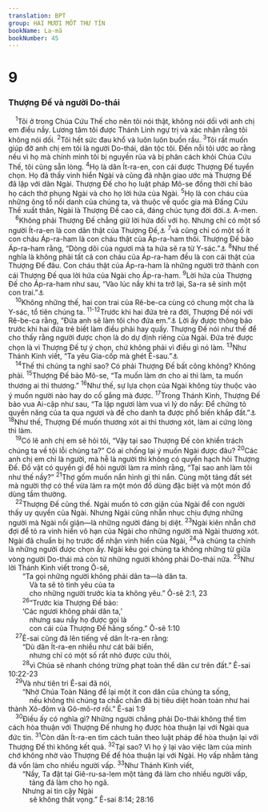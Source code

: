 ```yaml
---
translation: BPT
group: HAI MƯƠI MỐT THƯ TÍN
bookName: La-mã 
bookNumber: 45
---
```


<div class="title"><h1>9</h1><h3>Thượng Đế và người Do-thái</h3></div>
<span class="verse ro_9_1"> <sup>1</sup>Tôi ở trong Chúa Cứu Thế cho nên tôi nói thật, không nói dối với anh chị em điều nầy. Lương tâm tôi được Thánh Linh ngự trị và xác nhận rằng tôi không nói dối.</span>
<span class="verse ro_9_2"><sup>2</sup>Tôi hết sức đau khổ và luôn luôn buồn rầu.</span>
<span class="verse ro_9_3"><sup>3</sup>Tôi rất muốn giúp đỡ anh chị em tôi là người Do-thái, dân tộc tôi. Đến nỗi tôi ước ao rằng nếu vì họ mà chính mình tôi bị nguyền rủa và bị phân cách khỏi Chúa Cứu Thế, tôi cũng sẵn lòng.</span>
<span class="verse ro_9_4"><sup>4</sup>Họ là dân Ít-ra-en, con cái được Thượng Đế tuyển chọn. Họ đã thấy vinh hiển Ngài và cũng đã nhận giao ước mà Thượng Đế đã lập với dân Ngài. Thượng Đế cho họ luật pháp Mô-se đồng thời chỉ bảo họ cách thờ phụng Ngài và cho họ lời hứa của Ngài.</span>
<span class="verse ro_9_5"><sup>5</sup>Họ là con cháu của những ông tổ nổi danh của chúng ta, và thuộc về quốc gia mà Đấng Cứu Thế xuất thân, Ngài là Thượng Đế cao cả, đáng chúc tụng đời đời.<a data-toggle="tooltip" data-placement="bottom" title="Đây cũng có thể có nghĩa “sinh ra. Nguyện Thượng Đế là Đấng quản trị mọi loài, được tán dương đời đời!”">⚓</a> A-men.<br/></span>
<span class="verse ro_9_6"> <sup>6</sup>Không phải Thượng Đế chẳng giữ lời hứa đối với họ. Nhưng chỉ có một số người Ít-ra-en là con dân thật của Thượng Đế,<a data-toggle="tooltip" data-placement="bottom" title="Nguyên văn, “Ít-ra-en,” là dân được Thượng Đế lựa chọn để mang phúc lành của Ngài đến cho thế gian.">⚓</a></span>
<span class="verse ro_9_7"><sup>7</sup>và cũng chỉ có một số ít con cháu Áp-ra-ham là con cháu thật của Áp-ra-ham thôi. Thượng Đế bảo Áp-ra-ham rằng, “Dòng dõi của ngươi mà ta hứa sẽ ra từ Y-sác.”<a data-toggle="tooltip" data-placement="bottom" title="Sáng 21:12.">⚓</a></span>
<span class="verse ro_9_8"><sup>8</sup>Như thế nghĩa là không phải tất cả con cháu của Áp-ra-ham đều là con cái thật của Thượng Đế đâu. Con cháu thật của Áp-ra-ham là những người trở thành con cái Thượng Đế qua lời hứa của Ngài cho Áp-ra-ham.</span>
<span class="verse ro_9_9"><sup>9</sup>Lời hứa của Thượng Đế cho Áp-ra-ham như sau, “Vào lúc nầy khi ta trở lại, Sa-ra sẽ sinh một con trai.”<a data-toggle="tooltip" data-placement="bottom" title="Sáng 18:10, 14.">⚓</a><br/></span>
<span class="verse ro_9_10"> <sup>10</sup>Không những thế, hai con trai của Rê-be-ca cùng có chung một cha là Y-sác, tổ tiên chúng ta.</span>
<span class="verse ro_9_11 ro_9_12"><sup>11-12</sup>Trước khi hai đứa trẻ ra đời, Thượng Đế nói với Rê-be-ca rằng, “Đứa anh sẽ làm tôi cho đứa em.”<a data-toggle="tooltip" data-placement="bottom" title="Sáng 25:23.">⚓</a> Lời ấy được thông báo trước khi hai đứa trẻ biết làm điều phải hay quấy. Thượng Đế nói như thế để cho thấy rằng người được chọn là do dự định riêng của Ngài. Đứa trẻ được chọn là vì Thượng Đế tự ý chọn, chứ không phải vì điều gì nó làm.</span>
<span class="verse ro_9_13"><sup>13</sup>Như Thánh Kinh viết, “Ta yêu Gia-cốp mà ghét Ê-sau.”<a data-toggle="tooltip" data-placement="bottom" title="Mal 1:2–3.">⚓</a><br/></span>
<span class="verse ro_9_14"> <sup>14</sup>Thế thì chúng ta nghĩ sao? Có phải Thượng Đế bất công không? Không phải.</span>
<span class="verse ro_9_15"><sup>15</sup>Thượng Đế bảo Mô-se, “Ta muốn làm ơn cho ai thì làm, ta muốn thương ai thì thương.”</span>
<span class="verse ro_9_16"><sup>16</sup>Như thế, sự lựa chọn của Ngài không tùy thuộc vào ý muốn người nào hay do cố gắng mà được.</span>
<span class="verse ro_9_17"><sup>17</sup>Trong Thánh Kinh, Thượng Đế bảo vua Ai-cập như sau, “Ta lập ngươi làm vua vì lý do nầy: Để chứng tỏ quyền năng của ta qua ngươi và để cho danh ta được phổ biến khắp đất.”<a data-toggle="tooltip" data-placement="bottom" title="Xuất 9:16.">⚓</a></span>
<span class="verse ro_9_18"><sup>18</sup>Như thế, Thượng Đế muốn thương xót ai thì thương xót, làm ai cứng lòng thì làm.<br/></span>
<span class="verse ro_9_19"> <sup>19</sup>Có lẽ anh chị em sẽ hỏi tôi, “Vậy tại sao Thượng Đế còn khiển trách chúng ta về tội lỗi chúng ta?” Có ai chống lại ý muốn Ngài được đâu?</span>
<span class="verse ro_9_20"><sup>20</sup>Các anh chị em chỉ là người, mà hễ là người thì không có quyền hạch hỏi Thượng Đế. Đồ vật có quyền gì để hỏi người làm ra mình rằng, “Tại sao anh làm tôi như thế nầy?”</span>
<span class="verse ro_9_21"><sup>21</sup>Thợ gốm muốn nắn hình gì thì nắn. Cùng một tảng đất sét mà người thợ có thể vừa làm ra một món đồ dùng đặc biệt và một món đồ dùng tầm thường.<br/></span>
<span class="verse ro_9_22"> <sup>22</sup>Thượng Đế cũng thế. Ngài muốn tỏ cơn giận của Ngài để con người thấy uy quyền của Ngài. Nhưng Ngài cũng nhẫn nhục chịu đựng những người mà Ngài nổi giận—là những người đáng bị diệt.</span>
<span class="verse ro_9_23"><sup>23</sup>Ngài kiên nhẫn chờ đợi để tỏ ra vinh hiển vô hạn của Ngài cho những người mà Ngài thương xót. Ngài đã chuẩn bị họ trước để nhận vinh hiển của Ngài,</span>
<span class="verse ro_9_24"><sup>24</sup>và chúng ta chính là những người được chọn ấy. Ngài kêu gọi chúng ta không những từ giữa vòng người Do-thái mà còn từ những người không phải Do-thái nữa.</span>
<span class="verse ro_9_25"><sup>25</sup>Như lời Thánh Kinh viết trong Ô-sê,<br/>  “Ta gọi những người không phải dân ta—là dân ta.<br/>   Và ta sẽ tỏ tình yêu của ta<br/>   cho những người trước kia ta không yêu.” Ô-sê 2:1, 23<br/></span>
<span class="verse ro_9_26">  <sup>26</sup>“Trước kia Thượng Đế bảo:<br/>  ‘Các ngươi không phải dân ta,’<br/>   nhưng sau nầy họ được gọi là<br/>   con cái của Thượng Đế hằng sống.” Ô-sê 1:10<br/></span>
<span class="verse ro_9_27"> <sup>27</sup>Ê-sai cũng đã lên tiếng về dân Ít-ra-en rằng:<br/>  “Dù dân Ít-ra-en nhiều như cát bãi biển,<br/>   nhưng chỉ có một số rất nhỏ được cứu thôi,<br/></span>
<span class="verse ro_9_28">  <sup>28</sup>vì Chúa sẽ nhanh chóng trừng phạt toàn thể dân cư trên đất.” Ê-sai 10:22-23<br/></span>
<span class="verse ro_9_29"> <sup>29</sup>Và như tiên tri Ê-sai đã nói,<br/>  “Nhờ Chúa Toàn Năng để lại một ít con dân của chúng ta sống,<br/>   nếu không thì chúng ta chắc chắn đã bị tiêu diệt hoàn toàn như hai thành Xô-đôm và Gô-mô-rơ rồi.” Ê-sai 1:9<br/></span>
<span class="verse ro_9_30"> <sup>30</sup>Điều ấy có nghĩa gì? Những người chẳng phải Do-thái không thể tìm cách hòa thuận với Thượng Đế nhưng họ được hòa thuận lại với Ngài qua đức tin.</span>
<span class="verse ro_9_31"><sup>31</sup>Còn dân Ít-ra-en tìm cách tuân theo luật pháp để hòa thuận lại với Thượng Đế thì không kết quả.</span>
<span class="verse ro_9_32"><sup>32</sup>Tại sao? Vì họ ỷ lại vào việc làm của mình chớ không nhờ vào Thượng Đế để hòa thuận lại với Ngài. Họ vấp nhằm tảng đá vốn làm cho nhiều người vấp.</span>
<span class="verse ro_9_33"><sup>33</sup>Như Thánh Kinh viết,<br/>  “Nầy, Ta đặt tại Giê-ru-sa-lem một tảng đá làm cho nhiều người vấp,<br/>   tảng đá làm cho họ ngã.<br/>  Nhưng ai tin cậy Ngài<br/>   sẽ không thất vọng.” Ê-sai 8:14; 28:16<br/></span>
